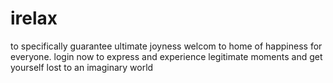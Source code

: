 # irelax
to specifically guarantee ultimate joyness
welcom to home of happiness
for everyone.
login now to express and experience 
legitimate moments and get yourself lost 
to an imaginary world
